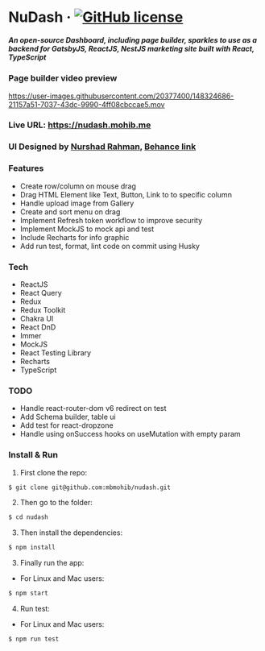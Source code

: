 # NuDash &middot; [![GitHub license](https://img.shields.io/github/license/bdTechies/book-manager.svg?style=popout)](https://github.com/bdTechies/book-manager/blob/master/LICENSE.md)

##### An open-source Dashboard, including page builder, sparkles to use as a backend for GatsbyJS, ReactJS, NestJS marketing site built with React, TypeScript



### Page builder video preview
https://user-images.githubusercontent.com/20377400/148324686-21157a51-7037-43dc-9990-4ff08cbccae5.mov



### Live URL: https://nudash.mohib.me

### UI Designed by [Nurshad Rahman](https://behance.net/nurshadrahman), [Behance link](https://www.behance.net/gallery/134651935/Dasbhaord-Page-Buider)

### Features

- Create row/column on mouse drag
- Drag HTML Element like Text, Button, Link to to specific column
- Handle upload image from Gallery
- Create and sort menu on drag
- Implement Refresh token workflow to improve security
- Implement MockJS to mock api and test
- Include Recharts for info graphic
- Add run test, format, lint code on commit using Husky

### Tech

- ReactJS
- React Query
- Redux
- Redux Toolkit
- Chakra UI
- React DnD
- Immer
- MockJS
- React Testing Library
- Recharts
- TypeScript

### TODO

- Handle react-router-dom v6 redirect on test
- Add Schema builder, table ui
- Add test for react-dropzone
- Handle using onSuccess hooks on useMutation with empty param

### Install & Run

1.  First clone the repo:

```bash
$ git clone git@github.com:mbmohib/nudash.git
```

2.  Then go to the folder:

```bash
$ cd nudash
```

3.  Then install the dependencies:

```bash
$ npm install
```

3.  Finally run the app:

- For Linux and Mac users:

```bash
$ npm start
```

4.  Run test:

- For Linux and Mac users:

```bash
$ npm run test
```
